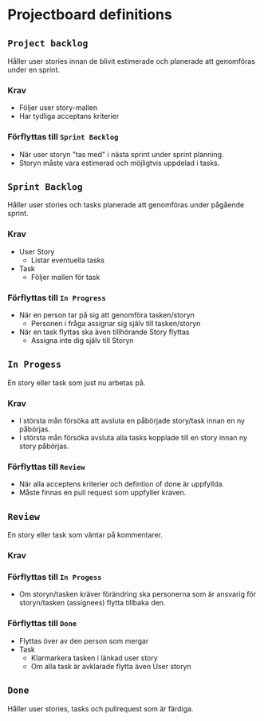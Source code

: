 # Projectboard definitions 

## `Project backlog` 
Håller user stories innan de blivit estimerade och planerade att genomföras under en sprint. 

### Krav
* Följer user story-mallen
* Har tydliga acceptans kriterier


### Förflyttas till `Sprint Backlog`
* När user storyn "tas med" i nästa sprint under sprint planning. 
* Storyn måste vara estimerad och möjligtvis uppdelad i tasks.
 
 
## `Sprint Backlog`
Håller user stories och tasks planerade att genomföras under pågående sprint. 

### Krav
* User Story 
  * Listar eventuella tasks
* Task
  * Följer mallen för task

### Förflyttas till `In Progress`
* När en person tar på sig att genomföra tasken/storyn 
  * Personen i fråga assignar sig själv till tasken/storyn 
* När en task flyttas ska även tillhörande Story flyttas
  * Assigna inte dig själv till Storyn
 
 
## `In Progess`
En story eller task som just nu arbetas på.

### Krav
* I största mån försöka att avsluta en påbörjade story/task innan en ny påbörjas.
* I största mån försöka avsluta alla tasks kopplade till en story innan ny story påbörjas.
 
### Förflyttas till `Review` 
* När alla acceptens kriterier och defintion of done är uppfyllda.
* Måste finnas en pull request som uppfyller kraven.
 
 
## `Review`
En story eller task som väntar på kommentarer.

### Krav

### Förflyttas till `In Progess`  
* Om storyn/tasken kräver förändring ska personerna som är ansvarig för storyn/tasken (assignees) flytta tillbaka den.

### Förflyttas till `Done`  
* Flyttas över av den person som mergar
* Task
  * Klarmarkera tasken i länkad user story
  * Om alla task är avklarade flytta även User storyn 
 
## `Done`
Håller user stories, tasks och pullrequest som är färdiga. 
 
  

 
